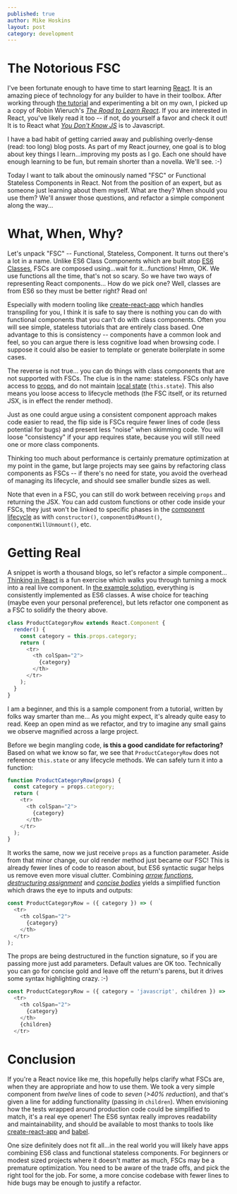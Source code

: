 ```yaml
---
published: true
author: Mike Hoskins
layout: post
category: development
---
```

# The Notorious FSC

I've been fortunate enough to have time to start learning
[React](https://reactjs.org).
It is an amazing piece of technology for any builder to have in their toolbox.
After working through
[the tutorial](https://reactjs.org/tutorial/tutorial.html)
and experimenting a bit on my own, I picked up a copy of Robin Wieruch's
_[The Road to Learn React](https://www.robinwieruch.de/the-road-to-learn-react)_.
If you are interested in React, you've likely read it too -- if not, do
yourself a favor and check it out! It is to React what
_[You Don't Know JS](https://github.com/getify/You-Dont-Know-JS)_
is to Javascript.

I have a bad habit of getting carried away and publishing overly-dense (read:
too long) blog posts. As part of my React journey, one goal is to blog about
key things I learn...improving my posts as I go.  Each one should have enough
learning to be fun, but remain shorter than a novella.  We'll see.  :-)

Today I want to talk about the ominously named "FSC" or Functional Stateless
Components in React. Not from the position of an expert, but as someone just
learning about them myself. What are they? When should you use them? We'll
answer those questions, and refactor a simple component along the way...

# What, When, Why?

Let's unpack "FSC" -- Functional, Stateless, Component. It turns out there's a
lot in a name.  Unlike ES6 Class Components which are built atop
[ES6 Classes](https://developer.mozilla.org/en-US/docs/Web/JavaScript/Reference/Classes),
FSCs are composed using...wait for it...functions! Hmm, OK. We use functions
all the time, that's not so scary. So we have two ways of representing
React components... How do we pick one?  Well, classes are from ES6 so they
must be better right?  Read on!

Especially with modern tooling like
[create-react-app](https://github.com/facebook/create-react-app) which
handles transpiling for you, I think it is safe to say there is nothing
you can do with functional components that you can't do with class components.
Often you will see simple, stateless tutorials that are entirely class based.
One advantage to this is consistency -- components have a common look and feel,
so you can argue there is less cognitive load when browsing code. I suppose it
could also be easier to template or generate boilerplate in some cases.

The reverse is not true...  you can do things with class components
that are not supported with FSCs.  The clue is in the name: stateless. FSCs
only have access to [props](https://reactjs.org/docs/components-and-props.html),
and do not maintain [local state](https://reactjs.org/docs/state-and-lifecycle.html)
(`this.state`). This also means you loose access to lifecycle methods (the FSC
itself, or its returned JSX, is in effect the render method).

Just as one could argue using a consistent component approach makes code
easier to read, the flip side is FSCs require fewer lines of code (less
potential for bugs) and present less "noise" when skimming code. You will loose
"consistency" if your app requires state, because you will still need one or
more class components.

Thinking too much about performance is certainly premature optimization at my
point in the game, but large projects may see gains by refactoring class
components as FSCs -- if there's no need for state, you avoid the overhead
of managing its lifecycle, and should see smaller bundle sizes as well.

Note that even in a FSC, you can still do work between receiving `props` and
returning the JSX. You can add custom functions or other code inside
your FSCs, they just won't be linked to specific phases in the
[component lifecycle](https://reactjs.org/docs/state-and-lifecycle.html)
as with `constructor()`, `componentDidMount()`, `componentWillUnmount()`, etc.

# Getting Real

A snippet is worth a thousand blogs, so let's refactor a simple component...
[Thinking in React](https://reactjs.org/docs/thinking-in-react.html) is a
fun exercise which walks you through turning a mock into a real live component.
In [the example solution](https://codepen.io/gaearon/pen/BwWzwm),
everything is consistently implemented as ES6 classes. A wise choice
for teaching (maybe even your personal preference), but lets refactor one
component as a FSC to solidify the theory above.

```javascript
class ProductCategoryRow extends React.Component {
  render() {
    const category = this.props.category;
    return (
      <tr>
        <th colSpan="2">
          {category}
        </th>
      </tr>
    );
  }
}
```

I am a beginner, and this is a sample component from a tutorial, written by
folks way smarter than me...  As you might expect, it's already quite easy
to read.  Keep an open mind as we refactor, and try to imagine any small
gains we observe magnified across a large project.

Before we begin mangling code, **is this a good candidate for refactoring?** Based
on what we know so far, we see that `ProductCategoryRow` does not reference
`this.state` or any lifecycle methods.  We can safely turn it into a function:

```javascript
function ProductCategoryRow(props) {
  const category = props.category;
  return (
    <tr>
      <th colSpan="2">
        {category}
      </th>
    </tr>
  );
}
```

It works the same, now we just receive `props` as a function parameter.
Aside from that minor change, our old render method just became our FSC! This
is already fewer lines of code to reason about, but ES6 syntactic sugar
helps us remove even more visual clutter. Combining
_[arrow functions](https://developer.mozilla.org/en-US/docs/Web/JavaScript/Reference/Functions/Arrow_functions)_,
_[destructuring assignment](https://developer.mozilla.org/en-US/docs/Web/JavaScript/Reference/Operators/Destructuring_assignment)_ and
_[concise bodies](https://developer.mozilla.org/en-US/docs/Web/JavaScript/Reference/Functions/Arrow_functions#Function_body)_
yields a simplified function which draws the eye to inputs and outputs:

```javascript
const ProductCategoryRow = ({ category }) => (
  <tr>
    <th colSpan="2">
      {category}
    </th>
  </tr>
);
```

The props are being destructured in the function signature, so if you are
passing more just add parameters. Default values are OK too.
Technically you can go for concise gold and leave off the return's
parens, but it drives some syntax highlighting crazy. :-)

```javascript
const ProductCategoryRow = ({ category = 'javascript', children }) =>
  <tr>
    <th colSpan="2">
      {category}
    </th>
    {children}
  </tr>
```

# Conclusion

If you're a React novice like me, this hopefully helps clarify what FSCs are,
when they are appropriate and how to use them. We took a very simple component
from _twelve_ lines of code to _seven_ (_>40% reduction_), and that's given a
line for adding functionality (passing in `children`). When envisioning
how the tests wrapped around production code could be simplified to match,
it's a real eye opener! The ES6 syntax really improves readability and
maintainability, and should be available to most thanks to tools like
[create-react-app](https://facebook.github.io/create-react-app)
and
[babel](https://babeljs.io).

One size definitely does not fit all...in the real world you will likely
have apps combining ES6 class and functional stateless components. For
beginners or modest sized projects where it doesn't matter as much, FSCs may be
a premature optimization. You need to be aware of the trade offs, and pick
the right tool for the job. For some, a more concise codebase with
fewer lines to hide bugs may be enough to justify a refactor.

